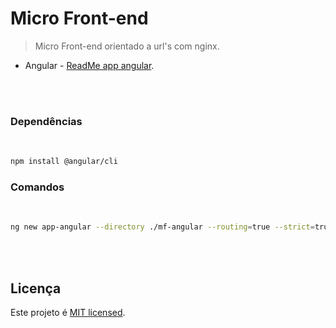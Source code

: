 # Micro Front-end

> Micro Front-end orientado a url's com nginx. 

- Angular - [ReadMe app angular](./mf-angular/README.md).<br>

<br>
<br>


### Dependências

<br>

```sh
npm install @angular/cli 
```

### Comandos

<br>

```sh
ng new app-angular --directory ./mf-angular --routing=true --strict=true --style=scss
```


<br>
<br>

## Licença

Este projeto é [MIT licensed](./LICENSE).

